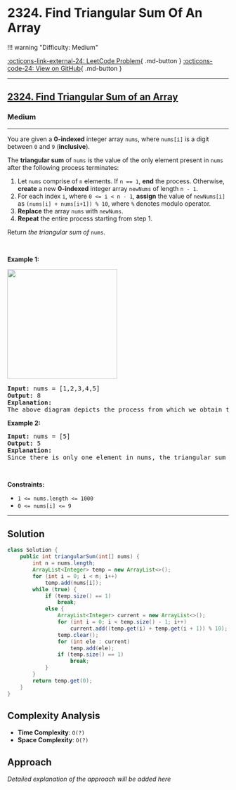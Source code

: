 # 2324. Find Triangular Sum Of An Array

!!! warning "Difficulty: Medium"

[:octicons-link-external-24: LeetCode Problem](https://leetcode.com/problems/find-triangular-sum-of-an-array/){ .md-button }
[:octicons-code-24: View on GitHub](https://github.com/RAJ8664/Leetcode/tree/master/2324-find-triangular-sum-of-an-array){ .md-button }

---

<h2><a href="https://leetcode.com/problems/find-triangular-sum-of-an-array">2324. Find Triangular Sum of an Array</a></h2><h3>Medium</h3><hr><p>You are given a <strong>0-indexed</strong> integer array <code>nums</code>, where <code>nums[i]</code> is a digit between <code>0</code> and <code>9</code> (<strong>inclusive</strong>).</p>

<p>The <strong>triangular sum</strong> of <code>nums</code> is the value of the only element present in <code>nums</code> after the following process terminates:</p>

<ol>
	<li>Let <code>nums</code> comprise of <code>n</code> elements. If <code>n == 1</code>, <strong>end</strong> the process. Otherwise, <strong>create</strong> a new <strong>0-indexed</strong> integer array <code>newNums</code> of length <code>n - 1</code>.</li>
	<li>For each index <code>i</code>, where <code>0 &lt;= i &lt;&nbsp;n - 1</code>, <strong>assign</strong> the value of <code>newNums[i]</code> as <code>(nums[i] + nums[i+1]) % 10</code>, where <code>%</code> denotes modulo operator.</li>
	<li><strong>Replace</strong> the array <code>nums</code> with <code>newNums</code>.</li>
	<li><strong>Repeat</strong> the entire process starting from step 1.</li>
</ol>

<p>Return <em>the triangular sum of</em> <code>nums</code>.</p>

<p>&nbsp;</p>
<p><strong class="example">Example 1:</strong></p>
<img alt="" src="https://assets.leetcode.com/uploads/2022/02/22/ex1drawio.png" style="width: 250px; height: 250px;" />
<pre>
<strong>Input:</strong> nums = [1,2,3,4,5]
<strong>Output:</strong> 8
<strong>Explanation:</strong>
The above diagram depicts the process from which we obtain the triangular sum of the array.</pre>

<p><strong class="example">Example 2:</strong></p>

<pre>
<strong>Input:</strong> nums = [5]
<strong>Output:</strong> 5
<strong>Explanation:</strong>
Since there is only one element in nums, the triangular sum is the value of that element itself.</pre>

<p>&nbsp;</p>
<p><strong>Constraints:</strong></p>

<ul>
	<li><code>1 &lt;= nums.length &lt;= 1000</code></li>
	<li><code>0 &lt;= nums[i] &lt;= 9</code></li>
</ul>


---

## Solution

```java
class Solution {
    public int triangularSum(int[] nums) {
        int n = nums.length;
        ArrayList<Integer> temp = new ArrayList<>();
        for (int i = 0; i < n; i++) 
            temp.add(nums[i]);
        while (true) {
            if (temp.size() == 1) 
                break;
            else {
                ArrayList<Integer> current = new ArrayList<>();
                for (int i = 0; i < temp.size() - 1; i++) 
                    current.add((temp.get(i) + temp.get(i + 1)) % 10);
                temp.clear();
                for (int ele : current)
                    temp.add(ele);
                if (temp.size() == 1) 
                    break;
            }
        }
        return temp.get(0);
    }
}
```

## Complexity Analysis

- **Time Complexity**: `O(?)`
- **Space Complexity**: `O(?)`

## Approach

*Detailed explanation of the approach will be added here*

